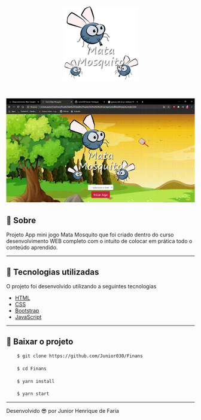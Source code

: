 <h1 align="center">
    <img src="imagens/game.png" width="200">
</h1>

<h1>   
    <img src="Gif/MataMosquito.gif">
</h1>

## 📝 Sobre

Projeto App mini jogo Mata Mosquito que foi criado dentro do curso desenvolvimento WEB completo com o intuito de colocar em prática todo o conteúdo aprendido.

---

## 🚀 Tecnologias utilizadas

O projeto foi desenvolvido utilizando a seguintes tecnologias

- [HTML](https://www.w3schools.com/html/)
- [CSS](https://www.w3schools.com/css/)
- [Bootstrap](https://getbootstrap.com/)
- [JavaScript](https://www.javascript.com/)

---
## 📁 Baixar o projeto
```bash
    $ git clone https://github.com/Junior030/Finans

    $ cd Finans

    $ yarn install

    $ yarn start
```

---

Desenvolvido 😎 por Junior Henrique de Faria
